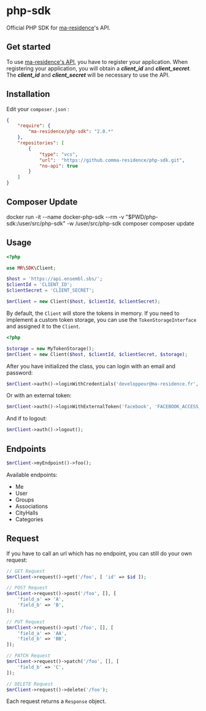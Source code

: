 # php-sdk

Official PHP SDK for [ma-residence](https://www.ma-residence.fr)'s API.

## Get started

To use [ma-residence's API](https://github.com/ensembl260/api), you have to register your application.
When registering your application, you will obtain a ***client_id*** and ***client_secret***.
The ***client_id*** and ***client_secret*** will be necessary to use the API.

## Installation

Edit your `composer.json` :

```json
{
    "require": {
        "ma-residence/php-sdk": "2.0.*"
    },
    "repositories": [
        {
            "type": "vcs",
            "url":  "https://github.comma-residence/php-sdk.git",
            "no-api": true
        }
    ]
}
```

## Composer Update

docker run -it --name docker-php-sdk --rm -v "$PWD/php-sdk:/user/src/php-sdk" -w /user/src/php-sdk composer composer update

## Usage

```php
<?php

use MR\SDK\Client;

$host = 'https://api.ensembl.sbs/';
$clientId = 'CLIENT_ID';
$clientSecret = 'CLIENT_SECRET';

$mrClient = new Client($host, $clientId, $clientSecret);
```

By default, the `Client` will store the tokens in memory.
If you need to implement a custom token storage, you can use the `TokenStorageInterface` and assigned it to the `Client`.

```php
<?php

$storage = new MyTokenStorage();
$mrClient = new Client($host, $clientId, $clientSecret, $storage);
```

After you have initialized the class, you can login with an email and password:

```php
$mrClient->auth()->loginWithCredentials('developpeur@ma-residence.fr', 'password');
```

Or with an external token:

```php
$mrClient->auth()->loginWithExternalToken('facebook', 'FACEBOOK_ACCESS_TOKEN');
```

And if to logout:

```php
$mrClient->auth()->logout();
```

## Endpoints

```php
$mrClient->myEndpoint()->foo();
```

Available endpoints:

- Me
- User
- Groups
- Associations
- CityHalls
- Categories

## Request

If you have to call an url which has no endpoint, you can still do your own request:

```php
// GET Request
$mrClient->request()->get('/foo', [ 'id' => $id ]);

// POST Request
$mrClient->request()->post('/foo', [], [
    'field_a' => 'A',
    'field_b' => 'B',
]);

// PUT Request
$mrClient->request()->put('/foo', [], [
    'field_a' => 'AA',
    'field_b' => 'BB',
]);

// PATCH Request
$mrClient->request()->patch('/foo', [], [
    'field_b' => 'C',
]);

// DELETE Request
$mrClient->request()->delete('/foo');
```

Each request returns a `Response` object.
